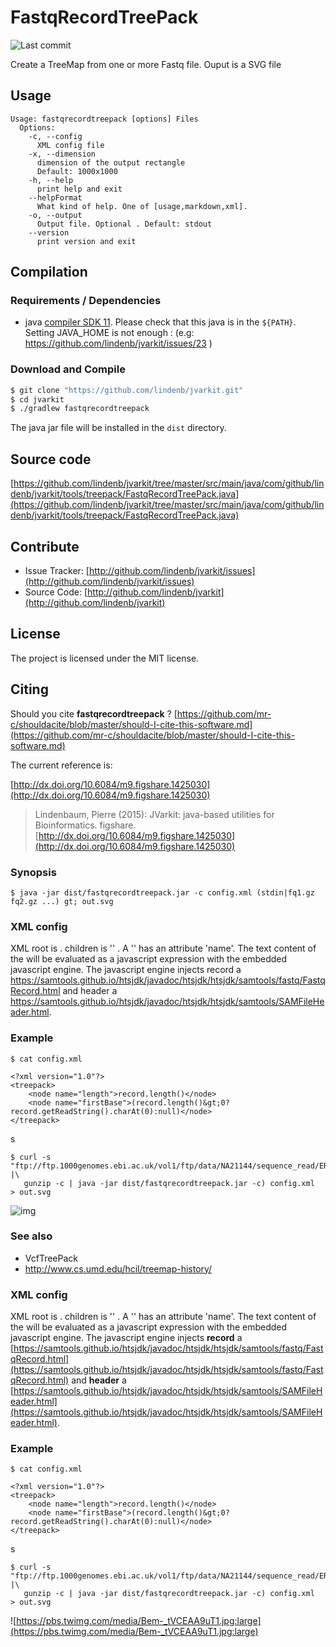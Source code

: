 # FastqRecordTreePack

![Last commit](https://img.shields.io/github/last-commit/lindenb/jvarkit.png)

Create a TreeMap from one or more Fastq file. Ouput is a SVG file


## Usage

```
Usage: fastqrecordtreepack [options] Files
  Options:
    -c, --config
      XML config file
    -x, --dimension
      dimension of the output rectangle
      Default: 1000x1000
    -h, --help
      print help and exit
    --helpFormat
      What kind of help. One of [usage,markdown,xml].
    -o, --output
      Output file. Optional . Default: stdout
    --version
      print version and exit

```

## Compilation

### Requirements / Dependencies

* java [compiler SDK 11](https://jdk.java.net/11/). Please check that this java is in the `${PATH}`. Setting JAVA_HOME is not enough : (e.g: https://github.com/lindenb/jvarkit/issues/23 )


### Download and Compile

```bash
$ git clone "https://github.com/lindenb/jvarkit.git"
$ cd jvarkit
$ ./gradlew fastqrecordtreepack
```

The java jar file will be installed in the `dist` directory.

## Source code 

[https://github.com/lindenb/jvarkit/tree/master/src/main/java/com/github/lindenb/jvarkit/tools/treepack/FastqRecordTreePack.java](https://github.com/lindenb/jvarkit/tree/master/src/main/java/com/github/lindenb/jvarkit/tools/treepack/FastqRecordTreePack.java)


## Contribute

- Issue Tracker: [http://github.com/lindenb/jvarkit/issues](http://github.com/lindenb/jvarkit/issues)
- Source Code: [http://github.com/lindenb/jvarkit](http://github.com/lindenb/jvarkit)

## License

The project is licensed under the MIT license.

## Citing

Should you cite **fastqrecordtreepack** ? [https://github.com/mr-c/shouldacite/blob/master/should-I-cite-this-software.md](https://github.com/mr-c/shouldacite/blob/master/should-I-cite-this-software.md)

The current reference is:

[http://dx.doi.org/10.6084/m9.figshare.1425030](http://dx.doi.org/10.6084/m9.figshare.1425030)

> Lindenbaum, Pierre (2015): JVarkit: java-based utilities for Bioinformatics. figshare.
> [http://dx.doi.org/10.6084/m9.figshare.1425030](http://dx.doi.org/10.6084/m9.figshare.1425030)





### Synopsis




```
$ java -jar dist/fastqrecordtreepack.jar -c config.xml (stdin|fq1.gz fq2.gz ...) gt; out.svg
```





### XML config


XML root is <treepack>. children is '<node>' .
A '<node>' has an attribute 'name'. The text content of the <node> will be evaluated as a javascript expression with the embedded javascript engine.
The javascript engine injects record a https://samtools.github.io/htsjdk/javadoc/htsjdk/htsjdk/samtools/fastq/FastqRecord.html and
header a https://samtools.github.io/htsjdk/javadoc/htsjdk/htsjdk/samtools/SAMFileHeader.html.



### Example



```
$ cat config.xml

<?xml version="1.0"?>
<treepack>
	<node name="length">record.length()</node>
	<node name="firstBase">(record.length()&gt;0?record.getReadString().charAt(0):null)</node>
</treepack>

```

s


```
$ curl -s "ftp://ftp.1000genomes.ebi.ac.uk/vol1/ftp/data/NA21144/sequence_read/ERR047877.filt.fastq.gz" |\
   gunzip -c | java -jar dist/fastqrecordtreepack.jar -c) config.xml  > out.svg

```



![img](https://pbs.twimg.com/media/Bem-_tVCEAA9uT1.jpg:large)



### See also



 *  VcfTreePack
 *  http://www.cs.umd.edu/hcil/treemap-history/







### XML config

XML root is <treepack>. children is '<node>' .
A '<node>' has an attribute 'name'. The text content of the <node> will be evaluated as a javascript expression with the embedded javascript engine.
The javascript engine injects **record** a [https://samtools.github.io/htsjdk/javadoc/htsjdk/htsjdk/samtools/fastq/FastqRecord.html](https://samtools.github.io/htsjdk/javadoc/htsjdk/htsjdk/samtools/fastq/FastqRecord.html) and
**header** a [https://samtools.github.io/htsjdk/javadoc/htsjdk/htsjdk/samtools/SAMFileHeader.html](https://samtools.github.io/htsjdk/javadoc/htsjdk/htsjdk/samtools/SAMFileHeader.html).


### Example

```
$ cat config.xml

<?xml version="1.0"?>
<treepack>
	<node name="length">record.length()</node>
	<node name="firstBase">(record.length()&gt;0?record.getReadString().charAt(0):null)</node>
</treepack>

```
s

```
$ curl -s "ftp://ftp.1000genomes.ebi.ac.uk/vol1/ftp/data/NA21144/sequence_read/ERR047877.filt.fastq.gz" |\
   gunzip -c | java -jar dist/fastqrecordtreepack.jar -c) config.xml  > out.svg

```


![https://pbs.twimg.com/media/Bem-_tVCEAA9uT1.jpg:large](https://pbs.twimg.com/media/Bem-_tVCEAA9uT1.jpg:large)



